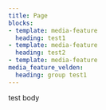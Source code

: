 ```yaml
---
title: Page
blocks:
- template: media-feature
  heading: test1
- template: media-feature
  heading: test2
- template: media-feature
media_feature_velden:
  heading: group test1
---
```

test body